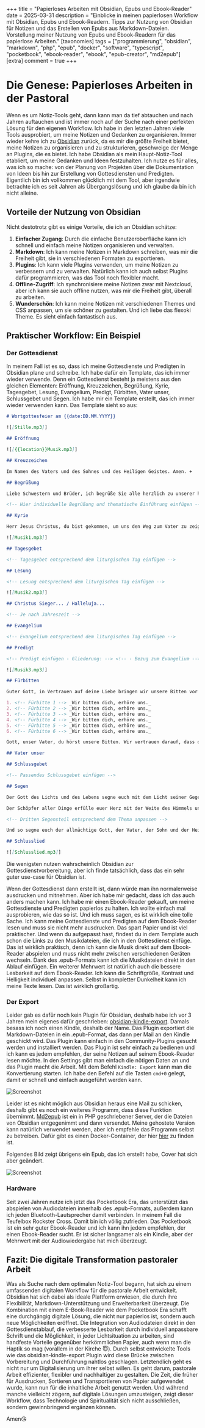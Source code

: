 +++
title = "Papierloses Arbeiten mit Obsidian, Epubs und Ebook-Reader"
date = 2025-03-31
description = "Einblicke in meinen papierlosen Workflow mit Obsidian, Epubs und Ebook-Readern. Tipps zur Nutzung von Obsidian für Notizen und das Erstellen von Epubs aus Markdown-Dateien. Vorstellung meiner Nutzung von Epubs und Ebook-Readern für das papierlose Arbeiten."
[taxonomies]
tags = ["programmierung", "obsidian", "markdown", "php", "epub", "docker", "software", "typescript", "pocketbook", "ebook-reader", "ebook", "epub-creator", "md2epub"] 
[extra]
comment =  true
+++
# Die Genese: Papierloses Arbeiten in der Pastoral

Wenn es um Notiz-Tools geht, dann kann man da tief abtauchen und nach Jahren auftauchen und ist immer noch auf der Suche nach einer perfekten Lösung für den eigenen Workflow. Ich habe in den letzten Jahren viele Tools ausprobiert, um meine Notizen und Gedanken zu organisieren. Immer wieder kehre ich zu [Obsidian](https://obsidian.md) zurück, da es mir die größte Freiheit bietet, meine Notizen zu organisieren und zu strukturieren, geschweige der Menge an Plugins, die es bietet. Ich habe Obsidian als mein Haupt-Notiz-Tool etabliert, um meine Gedanken und Ideen festzuhalten. Ich nutze es für alles, was ich so mache: von der Planung von Projekten über die Dokumentation von Ideen bis hin zur Erstellung von Gottesdiensten und Predigten. Eigentlich bin ich vollkommen glücklich mit dem Tool, aber irgendwie betrachte ich es seit Jahren als Übergangslösung und ich glaube da bin ich nicht alleine.

## Vorteile der Nutzung von Obsidian

Nicht destotrotz gibt es einige Vorteile, die ich an Obsidian schätze:
1. **Einfacher Zugang**: Durch die einfache Benutzeroberfläche kann ich schnell und einfach meine Notizen organisieren und verwalten.
2. **Markdown**: Ich kann meine Notizen in Markdown schreiben, was mir die Freiheit gibt, sie in verschiedenen Formaten zu exportieren.
3. **Plugins**: Ich kann viele Plugins verwenden, um meine Notizen zu verbessern und zu verwalten. Natürlich kann ich auch selbst Plugins dafür programmieren, was das Tool noch flexibler macht.
4. **Offline-Zugriff**: Ich synchronisiere meine Notizen zwar mit Nextcloud, aber ich kann sie auch offline nutzen, was mir die Freiheit gibt, überall zu arbeiten.
5. **Wunderschön**: Ich kann meine Notizen mit verschiedenen Themes und CSS anpassen, um sie schöner zu gestalten. Und ich liebe das flexoki Theme. Es sieht einfach fantastisch aus.

## Praktischer Workflow: Ein Beispiel
### Der Gottesdienst

In meinem Fall ist es so, dass ich meine Gottesdienste und Predigten in Obsidian plane und schreibe. Ich habe dafür ein Template, das ich immer wieder verwende. Denn ein Gottesdienst besteht ja meistens aus den gleichen Elementen: Eröffnung, Kreuzzeichen, Begrüßung, Kyrie, Tagesgebet, Lesung, Evangelium, Predigt, Fürbitten, Vater unser, Schlussgebet und Segen. Ich habe mir ein Template erstellt, das ich immer wieder verwenden kann. Das Template sieht so aus:

```markdown
# Wortgottesfeier am {{date:DD.MM.YYYY}}

![[Stille.mp3]]

## Eröffnung

![[{{location}}Musik.mp3]]

## Kreuzzeichen

Im Namen des Vaters und des Sohnes und des Heiligen Geistes. Amen. +

## Begrüßung

Liebe Schwestern und Brüder, ich begrüße Sie alle herzlich zu unserer heutigen Wortgottesfeier {{location}}.

<!-- Hier individuelle Begrüßung und thematische Einführung einfügen -->

## Kyrie

Herr Jesus Christus, du bist gekommen, um uns den Weg zum Vater zu zeigen. Herr, erbarme dich unser. Du hast uns die frohe Botschaft verkündet und uns zum Reich Gottes eingeladen. Christus, erbarme dich unser. Du führst uns und begleitest uns in das ewige Leben. Herr, erbarme dich unser.

![[Musik1.mp3]]

## Tagesgebet

<!-- Tagesgebet entsprechend dem liturgischen Tag einfügen -->

## Lesung

<!-- Lesung entsprechend dem liturgischen Tag einfügen -->

![[Musik2.mp3]]

## Christus Sieger... / Halleluja...

<!-- Je nach Jahreszeit -->

## Evangelium

<!-- Evangelium entsprechend dem liturgischen Tag einfügen -->

## Predigt

<!-- Predigt einfügen - Gliederung: --> <!-- - Bezug zum Evangelium --> <!-- - Hauptthema entfalten --> <!-- - Lebensbezug herstellen --> <!-- - Hoffnungsvollen Abschluss formulieren -->

![[Musik3.mp3]]

## Fürbitten

Guter Gott, in Vertrauen auf deine Liebe bringen wir unsere Bitten vor dich:

1. <!-- Fürbitte 1 --> _Wir bitten dich, erhöre uns._
2. <!-- Fürbitte 2 --> _Wir bitten dich, erhöre uns._
3. <!-- Fürbitte 3 --> _Wir bitten dich, erhöre uns._
4. <!-- Fürbitte 4 --> _Wir bitten dich, erhöre uns._
5. <!-- Fürbitte 5 --> _Wir bitten dich, erhöre uns._
6. <!-- Fürbitte 6 --> _Wir bitten dich, erhöre uns._

Gott, unser Vater, du hörst unsere Bitten. Wir vertrauen darauf, dass du uns nahe bist und uns mit deiner Liebe begleitest. Darum bitten wir durch Christus, unseren Herrn. Amen.

## Vater unser

## Schlussgebet

<!-- Passendes Schlussgebet einfügen -->

## Segen

Der Gott des Lichts und des Lebens segne euch mit dem Licht seiner Gegenwart, das die Nacht vertreibt und die Dunkelheit erhellt.

Der Schöpfer aller Dinge erfülle euer Herz mit der Weite des Himmels und der Festigkeit des Bodens unter euren Füßen.

<!-- Dritten Segensteil entsprechend dem Thema anpassen -->

Und so segne euch der allmächtige Gott, der Vater, der Sohn und der Heilige Geist. Amen.

## Schlusslied

![[Schlusslied.mp3]]
```
Die wenigsten nutzen wahrscheinlich Obsidian zur Gottesdienstvorbereitung, aber ich finde tatsächlich, dass das ein sehr guter use-case für Obsidian ist.

Wenn der Gottesdienst dann erstellt ist, dann würde man ihn normalerweise ausdrucken und mitnehmen. Aber ich habe mir gedacht, dass ich das auch anders machen kann. Ich habe mir einen Ebook-Reader gekauft, um meine Gottesdienste und Predigten papierlos zu halten. Ich wollte einfach mal ausprobieren, wie das so ist. Und ich muss sagen, es ist wirklich eine tolle Sache. Ich kann meine Gottesdienste und Predigten auf dem Ebook-Reader lesen und muss sie nicht mehr ausdrucken. Das spart Papier und ist viel praktischer. Und wenn du aufgepasst hast, findest du in dem Template auch schon die Links zu den Musikdateien, die ich in den Gottesdienst einfüge. Das ist wirklich praktisch, denn ich kann die Musik direkt auf dem Ebook-Reader abspielen und muss nicht mehr zwischen verschiedenen Geräten wechseln. Dank des .epub-Formats kann ich die Musikdateien direkt in den Ablauf einfügen. Ein weiterer Mehrwert ist natürlich auch die bessere Lesbarkeit auf dem Ebook-Reader. Ich kann die Schriftgröße, Kontrast und Helligkeit individuell anpassen. Selbst in kompletter Dunkelheit kann ich meine Texte lesen. Das ist wirklich großartig.

### Der Export
Leider gab es dafür noch kein Plugin für Obsidian, deshalb habe ich vor 3 Jahren mein eigenes dafür geschrieben: [obsidian-kindle-export](https://github.com/SimeonLukas/obsidian-kindle-export). Damals besass ich noch einen Kindle, deshalb der Name. Das Plugin exportiert die Markdown-Dateien in ein .epub-Format, das dann per Mail an den Kindle geschickt wird. Das Plugin kann einfach in den Community-Plugins gesucht werden und installiert werden. Das Plugin ist sehr einfach zu bedienen und ich kann es jedem empfehlen, der seine Notizen auf seinem Ebook-Reader lesen möchte. In den Settings gibt man einfach die nötigen Daten an und das Plugin macht die Arbeit. Mit dem Befehl `Kindle: Export` kann man die Konvertierung starten. Ich habe den Befehl auf die Tasten `cmd+0` gelegt, damit er schnell und einfach ausgeführt werden kann.

![Screenshot](images/screenrecord.gif)

Leider ist es nicht möglich aus Obsidian heraus eine Mail zu schicken, deshalb gibt es noch ein weiteres Programm, dass diese Funktion übernimmt. [Md2epub](https://md2epub.staneks.de/) ist ein in PHP geschriebener Server, der die Dateien von Obsidian entgegenimmt und dann versendet.  Meine gehostete Version kann natürlich verwendet werden, aber ich empfehle das Programm selbst zu betreiben. Dafür gibt es einen Docker-Container, der hier [hier](https://hub.docker.com/r/simeonstanek/md2epub) zu finden ist.

Folgendes Bild zeigt übrigens ein Epub, das ich erstellt habe, Cover hat sich aber geändert.

![Screenshot](images/ebook.jpg)

### Hardware

Seit zwei Jahren nutze ich jetzt das Pocketbook Era, das unterstützt das abspielen von Audiodateien innerhalb des .epub-Formats, außerdem kann ich jeden Bluetooth-Lautsprecher damit verbinden. In meinem Fall die Teufelbox Rockster Cross. Damit bin ich völlig zufrieden. Das Pocketbook ist ein sehr guter Ebook-Reader und ich kann ihn jedem empfehlen, der einen Ebook-Reader sucht. Er ist sicher langsamer als ein Kindle, aber der Mehrwert mit der Audiowiedergabe hat mich überzeugt.

## Fazit: Die digitale Transformation pastoraler Arbeit
Was als Suche nach dem optimalen Notiz-Tool begann, hat sich zu einem umfassenden digitalen Workflow für die pastorale Arbeit entwickelt. Obsidian hat sich dabei als ideale Plattform erwiesen, die durch ihre Flexibilität, Markdown-Unterstützung und Erweiterbarkeit überzeugt. Die Kombination mit einem E-Book-Reader wie dem Pocketbook Era schafft eine durchgängig digitale Lösung, die nicht nur papierlos ist, sondern auch neue Möglichkeiten eröffnet.
Die Integration von Audiodateien direkt in den Gottesdienstablauf, die verbesserte Lesbarkeit durch individuell anpassbare Schrift und die Möglichkeit, in jeder Lichtsituation zu arbeiten, sind handfeste Vorteile gegenüber herkömmlichen Papier, auch wenn man die Haptik so mag (vorallem in der Kirche 😇). Durch selbst entwickelte Tools wie das obsidian-kindle-export Plugin wird diese Brücke zwischen Vorbereitung und Durchführung nahtlos geschlagen.
Letztendlich geht es nicht nur um Digitalisierung um ihrer selbst willen. Es geht darum, pastorale Arbeit effizienter, flexibler und nachhaltiger zu gestalten. Die Zeit, die früher für Ausdrucken, Sortieren und Transportieren von Papier aufgewendet wurde, kann nun für die inhaltliche Arbeit genutzt werden. Und während manche vielleicht zögern, auf digitale Lösungen umzusteigen, zeigt dieser Workflow, dass Technologie und Spiritualität sich nicht ausschließen, sondern gewinnbringend ergänzen können.

Amen😘
